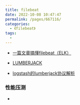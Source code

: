 ```yaml
---
title: filebeat
date: 2022-10-08 10:47:47
permalink: /pages/667116/
categories:
  - 《filebeat》
tags:
  - 
---
```

- [一篇文章搞懂filebeat（ELK）](https://www.cnblogs.com/zsql/p/13137833.html)

- [LUMBERJACK](https://camel.apache.org/components/3.18.x/lumberjack-component.html)
- [logstash的lumberjack协议解析](https://segmentfault.com/a/1190000006087978)




### 性能压测

- [](https://developer.aliyun.com/article/859581)